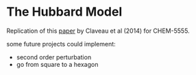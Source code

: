 # The Hubbard Model

Replication of this [paper](https://arxiv.org/pdf/1403.2259) by Claveau et al (2014) for CHEM-5555.

some future projects could implement:
- second order perturbation 
- go from square to a hexagon
